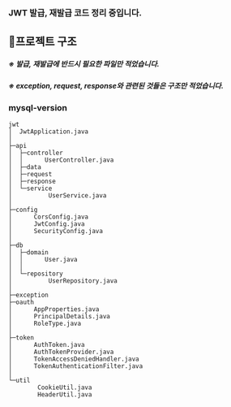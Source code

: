 ### JWT 발급, 재발급 코드 정리 중입니다.

## 📔프로젝트 구조
##### ※ 발급, 재발급에 반드시 필요한 파일만 적었습니다. 
##### ※ exception, request, response와 관련된 것들은 구조만 적었습니다.    

        
### mysql-version

```
jwt
│  JwtApplication.java
│
├─api
│  ├─controller
│  │      UserController.java
│  ├─data
│  ├─request
│  ├─response
│  └─service
│          UserService.java
│
├─config
│      CorsConfig.java
│      JwtConfig.java
│      SecurityConfig.java
│
├─db
│  ├─domain
│  │      User.java
│  │
│  └─repository
│          UserRepository.java
│
├─exception
├─oauth
│      AppProperties.java
│      PrincipalDetails.java
│      RoleType.java
│
├─token
│      AuthToken.java
│      AuthTokenProvider.java
│      TokenAccessDeniedHandler.java
│      TokenAuthenticationFilter.java
│
└─util
        CookieUtil.java
        HeaderUtil.java
```
